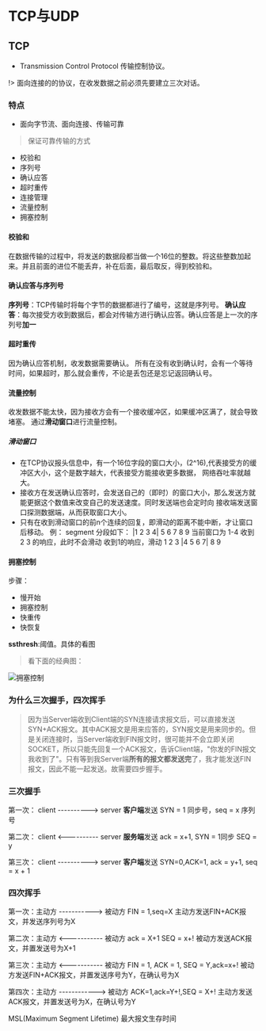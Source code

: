 # TCP与UDP

## TCP

- Transmission Control Protocol 传输控制协议。

!> 面向连接的的协议，在收发数据之前必须先要建立三次对话。

### 特点

- 面向字节流、面向连接、传输可靠

> 保证可靠传输的方式

- 校验和
- 序列号
- 确认应答
- 超时重传
- 连接管理
- 流量控制
- 拥塞控制

#### 校验和

在数据传输的过程中，将发送的数据段都当做一个16位的整数。将这些整数加起来。并且前面的进位不能丢弃，补在后面，最后取反，得到校验和。

#### 确认应答与序列号

**序列号**：TCP传输时将每个字节的数据都进行了编号，这就是序列号。
**确认应答**：每次接受方收到数据后，都会对传输方进行确认应答。确认应答是上一次的序列号**加一**

#### 超时重传

因为确认应答机制，收发数据需要确认。
所有在没有收到确认时，会有一个等待时间，如果超时，那么就会重传，不论是丢包还是忘记返回确认号。

#### 流量控制

收发数据不能太快，因为接收方会有一个接收缓冲区，如果缓冲区满了，就会导致堵塞。
通过**滑动窗口**进行流量控制。

##### 滑动窗口

- 在TCP协议报头信息中，有一个16位字段的窗口大小，(2^16),代表接受方的缓冲区大小，这个是数字越大，代表接受方能接收更多数据，
网络吞吐率就越大。
- 接收方在发送确认应答时，会发送自己的（即时）的窗口大小，那么发送方就能更据这个数值来改变自己的发送速度。同时发送端也会定时向
接收端发送窗口探测数据端，从而获取窗口大小。
- 只有在收到滑动窗口的前n个连续的回复，即滑动的距离不能中断，才让窗口后移动。
例：
  segment 分段如下：
  |1 2 3 4| 5 6 7 8 9
  当前窗口为 1-4
  收到 2 3 的响应，此时不会滑动
  收到1的响应，滑动
  1 2 3 |4 5 6 7| 8 9

#### 拥塞控制

步骤：

- 慢开始
- 拥塞控制
- 快重传
- 快恢复

**ssthresh**:阈值。具体的看图

> 看下面的经典图：

![拥塞控制](https://gitee.com/gitme-H/images-bed/raw/master/img/拥塞控制.png)

### 为什么三次握手，四次挥手

> 因为当Server端收到Client端的SYN连接请求报文后，可以直接发送SYN+ACK报文。其中ACK报文是用来应答的，SYN报文是用来同步的。但是关闭连接时，当Server端收到FIN报文时，很可能并不会立即关闭SOCKET，所以只能先回复一个ACK报文，告诉Client端，"你发的FIN报文我收到了"。只有等到我Server端**所有的报文都发送完**了，我才能发送FIN报文，因此不能一起发送。故需要四步握手。

### 三次握手

第一次： client ----------> server
**客户端**发送 SYN = 1 同步号，seq = x 序列号

第二次： client <---------- server
**服务端**发送 ack = x+1, SYN = 1同步 SEQ = y

第三次： client ----------> server
**客户端**发送 SYN=0,ACK=1, ack = y+1, seq = x + 1

### 四次挥手

第一次：主动方 -----------> 被动方
FIN = 1,seq=X
主动方发送FIN+ACK报文，并发送序列号为X

第二次：主动方 <----------- 被动方
ack = X+1 SEQ = x+!
被动方发送ACK报文，并置发送号为X+1

第三次：主动方 <----------- 被动方
FIN = 1, ACK = 1, SEQ = Y,ack=x+!
被动方发送FIN+ACK报文，并置发送序号为Y，在确认号为X

第四次：主动方 ------------> 被动方
ACK=1,ack=Y+!,SEQ = X+!
主动方发送ACK报文，并置发送号为X，在确认号为Y

MSL(Maximum Segment Lifetime)
最大报文生存时间